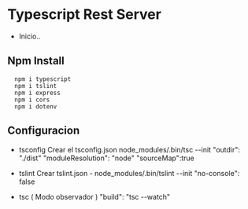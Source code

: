 # Typescript Rest Server

- Inicio..

## Npm Install

      npm i typescript
      npm i tslint
      npm i express
      npm i cors
      npm i dotenv

## Configuracion

- tsconfig
      Crear el tsconfig.json  node_modules/.bin/tsc --init
      "outdir": "./dist"
      "moduleResolution": "node"
      "sourceMap":true

- tslint
      Crear tslint.json - node_modules/.bin/tslint --init
      "no-console": false

- tsc ( Modo observador )
      "build": "tsc --watch"

